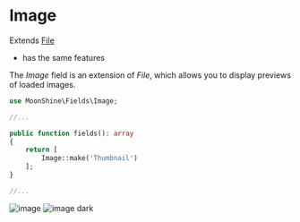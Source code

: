 # Image

Extends [File](https://moonshine-laravel.com/docs/resource/fields/fields-file)
* has the same features  

The *Image* field is an extension of *File*, which allows you to display previews of loaded images.

```php
use MoonShine\Fields\Image;

//...

public function fields(): array
{
    return [
        Image::make('Thumbnail')
    ];
}

//...
```

![image](https://moonshine-laravel.com/screenshots/image.png)
![image dark](https://moonshine-laravel.com/screenshots/image_dark.png)


